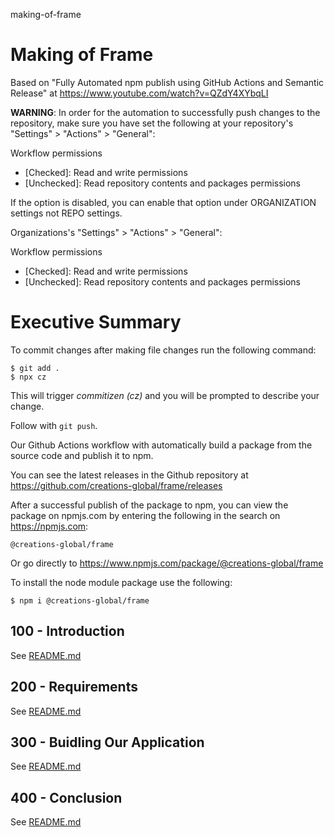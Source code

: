 making-of-frame
# Making of Frame

Based on "Fully Automated npm publish using GitHub Actions and Semantic Release" at https://www.youtube.com/watch?v=QZdY4XYbqLI 

**WARNING**: In order for the automation to successfully push changes to the repository, make sure you have set the following at your repository's "Settings" > "Actions" > "General":

Workflow permissions

- [Checked]: Read and write permissions
- [Unchecked]: Read repository contents and packages permissions

If the option is disabled, you can enable that option under ORGANIZATION settings not REPO settings.

Organizations's "Settings" > "Actions" > "General":

Workflow permissions

- [Checked]: Read and write permissions
- [Unchecked]: Read repository contents and packages permissions

# Executive Summary

To commit changes after making file changes run the following command:

```
$ git add .
$ npx cz
```

This will trigger *commitizen (cz)* and you will be prompted to describe your change. 

Follow with ```git push```.

Our Github Actions workflow with automatically build a package from the source code and publish it to npm.

You can see the latest releases in the Github repository at https://github.com/creations-global/frame/releases

After a successful publish of the package to npm, you can view the package on npmjs.com by entering the following in the search on https://npmjs.com:

```
@creations-global/frame
```

Or go directly to https://www.npmjs.com/package/@creations-global/frame

To install the node module package use the following:

```
$ npm i @creations-global/frame
```

## 100 - Introduction

See [README.md](./100/README.md)

## 200 - Requirements

See [README.md](./200/README.md)

## 300 - Buidling Our Application

See [README.md](./300/README.md)

## 400 - Conclusion

See [README.md](./400/README.md)
